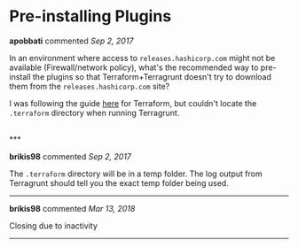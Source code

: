 # Pre-installing Plugins

**apobbati** commented *Sep 2, 2017*

In an environment where access to `releases.hashicorp.com` might not be available (Firewall/network policy), what's the recommended way to pre-install the plugins so that Terraform+Terragrunt doesn't try to download them from the `releases.hashicorp.com` site?

I was following the guide [here](https://www.terraform.io/guides/running-terraform-in-automation.html#pre-installed-plugins) for Terraform, but couldn't locate the `.terraform` directory when running Terragrunt.




<br />
***


**brikis98** commented *Sep 2, 2017*

The `.terraform` directory will be in a temp folder. The log output from Terragrunt should tell you the exact temp folder being used.
***

**brikis98** commented *Mar 13, 2018*

Closing due to inactivity
***

